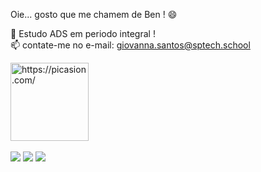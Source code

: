Oie... gosto que me chamem de Ben ! 😄

🌱 Estudo ADS em periodo integral !<br>
📫 contate-me no e-mail: giovanna.santos@sptech.school<br>

<div> 
   <a href="https://picasion.com/"><img src="https://i.picasion.com/pic92/b723c2d9d8f030175fba925ee4838ef6.gif" width="125" height="125" border="0" alt="https://picasion.com/" /></a><br /><a href="https://picasion.com/"></a>
 <br>
  <a href="https://instagram.com/thenebichel" target="_blank"><img src="https://img.shields.io/badge/-Instagram-%23E4405F?style=for-the-badge&logo=instagram&logoColor=white" target="_blank"></a>
 <a href="https://discord.gg/theben#7462" target="_blank"><img src="https://img.shields.io/badge/Discord-7289DA?style=for-the-badge&logo=discord&logoColor=white" target="_blank"></a> 
  <a href="https://www.linkedin.com/in/giovanna-benichel-89baa6230/" target="_blank"><img src="https://img.shields.io/badge/-LinkedIn-%230077B5?style=for-the-badge&logo=linkedin&logoColor=white" target="_blank"></a> 
</div>

